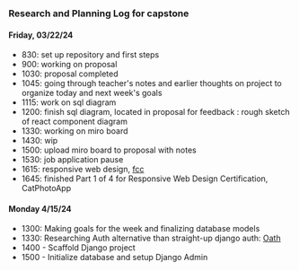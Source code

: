 ### Research and Planning Log for capstone

#### Friday, 03/22/24
* 830: set up repository and first steps
* 900: working on proposal
* 1030: proposal completed
* 1045: going through teacher's notes and earlier thoughts on project to organize today and next week's goals
* 1115: work on sql diagram
* 1200: finish sql diagram, located in proposal for feedback
      : rough sketch of react component diagram
* 1330: working on miro board
* 1430: wip
* 1500: upload miro board to proposal with notes
* 1530: job application pause
* 1615: responsive web design, [fcc](https://www.freecodecamp.org/learn/2022/responsive-web-design/)
* 1645: finished Part 1 of 4 for Responsive Web Design Certification, CatPhotoApp

#### Monday 4/15/24
* 1300: Making goals for the week and finalizing database models
* 1330: Researching Auth alternative than straight-up django auth: [Oath](https://www.turing.com/kb/django-rest-framework-authentication)
* 1400 - Scaffold Django project
* 1500 - Initialize database and setup Django Admin